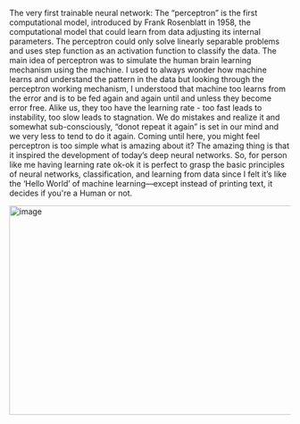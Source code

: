 The very first trainable neural network:
The “perceptron” is the first computational model, introduced by Frank Rosenblatt in 1958, 
the computational model that could learn from data adjusting its internal parameters. The perceptron could only solve linearly separable problems and uses step function as an activation function to classify the data.
The main idea of perceptron was to simulate the human brain learning mechanism using the machine. I used to always wonder how machine learns and understand the pattern in the data but looking through the perceptron working mechanism, I understood that machine too learns from the error and is to be fed again and again until and unless they become error free. Alike us, they too have the learning rate - too fast leads to instability, too slow leads to stagnation. We do mistakes and realize it and somewhat sub-consciously, “donot repeat it again” is set in our mind and we very less to tend to do it again. 
Coming until here, you might feel perceptron is too simple what is amazing about it? The amazing thing is that it inspired the development of today’s deep neural networks. So, for person like me having learning rate ok-ok it is perfect to grasp the basic principles of neural networks, classification, and learning from data since I felt it’s like the ‘Hello World’ of machine learning—except instead of printing text, it decides if you're a Human or not.

<img width="839" height="375" alt="image" src="https://github.com/user-attachments/assets/e77d149b-a938-41d8-8ab1-1f47da615fa7" />
